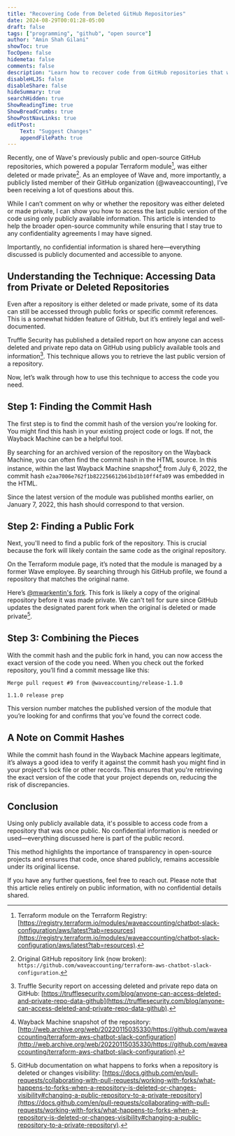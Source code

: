 ```yaml
---
title: "Recovering Code from Deleted GitHub Repositories"
date: 2024-08-29T00:01:28-05:00
draft: false
tags: ["programming", "github", "open source"]
author: "Amin Shah Gilani"
showToc: true
TocOpen: false
hidemeta: false
comments: false
description: "Learn how to recover code from GitHub repositories that were once public and open source using publicly documented techniques."
disableHLJS: false
disableShare: false
hideSummary: true
searchHidden: true
ShowReadingTime: true
ShowBreadCrumbs: true
ShowPostNavLinks: true
editPost:
    Text: "Suggest Changes"
    appendFilePath: true
---
```




Recently, one of Wave's previously public and open-source GitHub repositories, which powered a popular Terraform module[^1], was either deleted or made private[^2]. As an employee of Wave and, more importantly, a publicly listed member of their GitHub organization (@waveaccounting), I’ve been receiving a lot of questions about this.

While I can’t comment on why or whether the repository was either deleted or made private, I can show you how to access the last public version of the code using only publicly available information. This article is intended to help the broader open-source community while ensuring that I stay true to any confidentiality agreements I may have signed.

Importantly, no confidential information is shared here—everything discussed is publicly documented and accessible to anyone.

## Understanding the Technique: Accessing Data from Private or Deleted Repositories

Even after a repository is either deleted or made private, some of its data can still be accessed through public forks or specific commit references. This is a somewhat hidden feature of GitHub, but it’s entirely legal and well-documented.

Truffle Security has published a detailed report on how anyone can access deleted and private repo data on GitHub using publicly available tools and information[^3]. This technique allows you to retrieve the last public version of a repository.

Now, let’s walk through how to use this technique to access the code you need.

## Step 1: Finding the Commit Hash

The first step is to find the commit hash of the version you're looking for. You might find this hash in your existing project code or logs. If not, the Wayback Machine can be a helpful tool.

By searching for an archived version of the repository on the Wayback Machine, you can often find the commit hash in the HTML source. In this instance, within the last Wayback Machine snapshot[^4] from July 6, 2022, the commit hash `e2aa7006e762f1b822256612b61bd1b10ff4fa09` was embedded in the HTML.

Since the latest version of the module was published months earlier, on January 7, 2022, this hash should correspond to that version.

## Step 2: Finding a Public Fork

Next, you'll need to find a public fork of the repository. This is crucial because the fork will likely contain the same code as the original repository.

On the Terraform module page, it’s noted that the module is managed by a former Wave employee. By searching through his GitHub profile, we found a repository that matches the original name.

Here’s [@mwarkentin's fork](https://github.com/mwarkentin/terraform-aws-chatbot-slack-configuration). This fork is likely a copy of the original repository before it was made private. We can't tell for sure since GitHub updates the designated parent fork when the original is deleted or made private[^5].

## Step 3: Combining the Pieces

With the commit hash and the public fork in hand, you can now access the exact version of the code you need. When you check out the forked repository, you’ll find a commit message like this:

```
Merge pull request #9 from @waveaccounting/release-1.1.0

1.1.0 release prep
```

This version number matches the published version of the module that you’re looking for and confirms that you’ve found the correct code.

## A Note on Commit Hashes

While the commit hash found in the Wayback Machine appears legitimate, it’s always a good idea to verify it against the commit hash you might find in your project's lock file or other records. This ensures that you're retrieving the exact version of the code that your project depends on, reducing the risk of discrepancies.

## Conclusion

Using only publicly available data, it's possible to access code from a repository that was once public. No confidential information is needed or used—everything discussed here is part of the public record.

This method highlights the importance of transparency in open-source projects and ensures that code, once shared publicly, remains accessible under its original license.

If you have any further questions, feel free to reach out. Please note that this article relies entirely on public information, with no confidential details shared.


[^1]: Terraform module on the Terraform Registry: [https://registry.terraform.io/modules/waveaccounting/chatbot-slack-configuration/aws/latest?tab=resources](https://registry.terraform.io/modules/waveaccounting/chatbot-slack-configuration/aws/latest?tab=resources).
[^2]: Original GitHub repository link (now broken): `https://github.com/waveaccounting/terraform-aws-chatbot-slack-configuration`.
[^3]: Truffle Security report on accessing deleted and private repo data on GitHub: [https://trufflesecurity.com/blog/anyone-can-access-deleted-and-private-repo-data-github](https://trufflesecurity.com/blog/anyone-can-access-deleted-and-private-repo-data-github).
[^4]: Wayback Machine snapshot of the repository: [http://web.archive.org/web/20220115035330/https://github.com/waveaccounting/terraform-aws-chatbot-slack-configuration](http://web.archive.org/web/20220115035330/https://github.com/waveaccounting/terraform-aws-chatbot-slack-configuration).
[^5]: GitHub documentation on what happens to forks when a repository is deleted or changes visibility: [https://docs.github.com/en/pull-requests/collaborating-with-pull-requests/working-with-forks/what-happens-to-forks-when-a-repository-is-deleted-or-changes-visibility#changing-a-public-repository-to-a-private-repository](https://docs.github.com/en/pull-requests/collaborating-with-pull-requests/working-with-forks/what-happens-to-forks-when-a-repository-is-deleted-or-changes-visibility#changing-a-public-repository-to-a-private-repository).
